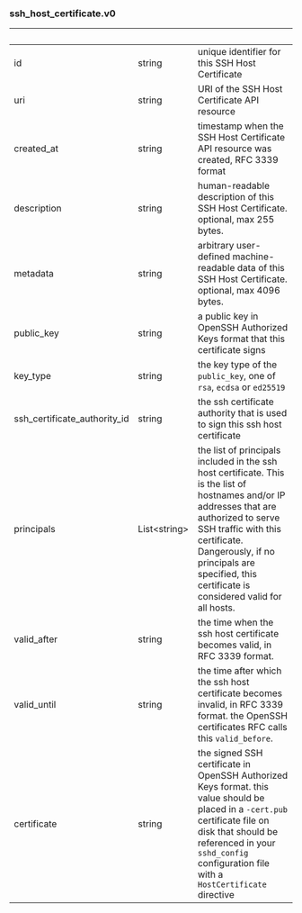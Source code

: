 
### ssh_host_certificate.v0

| &nbsp; | &nbsp; | &nbsp; |
|---|---|---|
| id | string | unique identifier for this SSH Host Certificate |
| uri | string | URI of the SSH Host Certificate API resource |
| created_at | string | timestamp when the SSH Host Certificate API resource was created, RFC 3339 format |
| description | string | human-readable description of this SSH Host Certificate. optional, max 255 bytes. |
| metadata | string | arbitrary user-defined machine-readable data of this SSH Host Certificate. optional, max 4096 bytes. |
| public_key | string | a public key in OpenSSH Authorized Keys format that this certificate signs |
| key_type | string | the key type of the `public_key`, one of `rsa`, `ecdsa` or `ed25519` |
| ssh_certificate_authority_id | string | the ssh certificate authority that is used to sign this ssh host certificate |
| principals | List&lt;string&gt; | the list of principals included in the ssh host certificate. This is the list of hostnames and/or IP addresses that are authorized to serve SSH traffic with this certificate. Dangerously, if no principals are specified, this certificate is considered valid for all hosts. |
| valid_after | string | the time when the ssh host certificate becomes valid, in RFC 3339 format. |
| valid_until | string | the time after which the ssh host certificate becomes invalid, in RFC 3339 format. the OpenSSH certificates RFC calls this `valid_before`. |
| certificate | string | the signed SSH certificate in OpenSSH Authorized Keys format. this value should be placed in a `-cert.pub` certificate file on disk that should be referenced in your `sshd_config` configuration file with a `HostCertificate` directive |